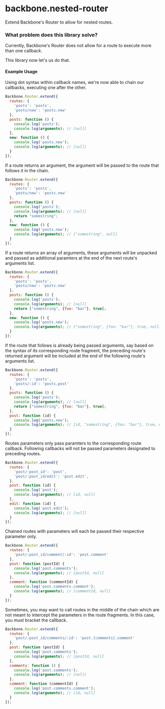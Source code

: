 # backbone.nested-router

Extend Backbone's Router to allow for nested routes.

### What problem does this library solve?

Currently, Backbone's Router does not allow for a route to execute more than one callback.

This library now let's us do that.

#### Example Usage

Using dot syntax within callback names, we're now able to chain our callbacks, executing one after the other.

```js
Backbone.Router.extend({
  routes: {
    'posts': 'posts',
    'posts/new': 'posts.new'
  },
  posts: function () {
    console.log('posts');
    console.log(arguments); // [null]
  },
  new: function () {
    console.log('posts.new');
    console.log(arguments); // [null]
  }
});
```
If a route returns an argument, the argument will be passed to the route that follows it in the chain.
```js
Backbone.Router.extend({
  routes: {
    'posts': 'posts',
    'posts/new': 'posts.new'
  },
  posts: function () {
    console.log('posts');
    console.log(arguments); // [null]
    return "somestring";
  },
  new: function () {
    console.log('posts.new');
    console.log(arguments); // ["somestring", null]
  }
});
```
If a route returns an array of arguments, these arguments will be unpacked and passed as additional paramters at the end of the next route's arguments list.
```js
Backbone.Router.extend({
  routes: {
    'posts': 'posts',
    'posts/new': 'posts.new'
  },
  posts: function () {
    console.log('posts');
    console.log(arguments); // [null]
    return ["somestring", {foo: "bar"}, true];
  },
  new: function () {
    console.log('posts.new');
    console.log(arguments); // ["somestring", {foo: "bar"}, true, null]
  }
});
```
If the route that follows is already being passed arguments, say based on the syntax of its corresponding route fragment, the preceding route's returned argument will be included at the end of the following route's arguments list.
```js
Backbone.Router.extend({
  routes: {
    'posts': 'posts',
    'posts/:id': 'posts.post'
  },
  posts: function () {
    console.log('posts');
    console.log(arguments); // [null]
    return ["somestring", {foo: "bar"}, true];
  },
  post: function (id) {
    console.log('posts.new');
    console.log(arguments); // [id, "somestring", {foo: "bar"}, true, null]
  }
});
```
Routes parameters only pass paramters to the corresponding route callback. Following callbacks will not be passed parameters designated to preceding routes.
```js
Backbone.Router.extend({
  routes: {
    'post/:post_id': 'post',
    'post/:post_id/edit': 'post.edit',
  },
  post: function (id) {
    console.log('post');
    console.log(arguments); // [id, null]
  },
  edit: function (id) {
    console.log('post.edit');
    console.log(arguments); // [null]
  }
});
```
Chained routes with parameters will each be passed their respective parameter only.
```js
Backbone.Router.extend({
  routes: {
    'post/:post_id/comment/:id': 'post.comment'
  },
  post: function (postId) {
    console.log('post.comments');
    console.log(arguments); // [postId, null]
  },
  comment: function (commentId) {
    console.log('post.comments.comment');
    console.log(arguments); // [commentId, null]
  }
});
```
Sometimes, you may want to call routes in the middle of the chain which are not meant to intercept the parameters in the route fragments. In this case, you must bracket the callback.
```js
Backbone.Router.extend({
  routes: {
    'post/:post_id/comments/:id': 'post.[comments].comment'
  },
  post: function (postId) {
    console.log('post.comments');
    console.log(arguments); // [postId, null]
  },
  comments: function () {
    console.log('post.comments');
    console.log(arguments); // [null]
  },
  comment: function (commentId) {
    console.log('post.comments.comment');
    console.log(arguments); // [id, null]
  }
});
```
